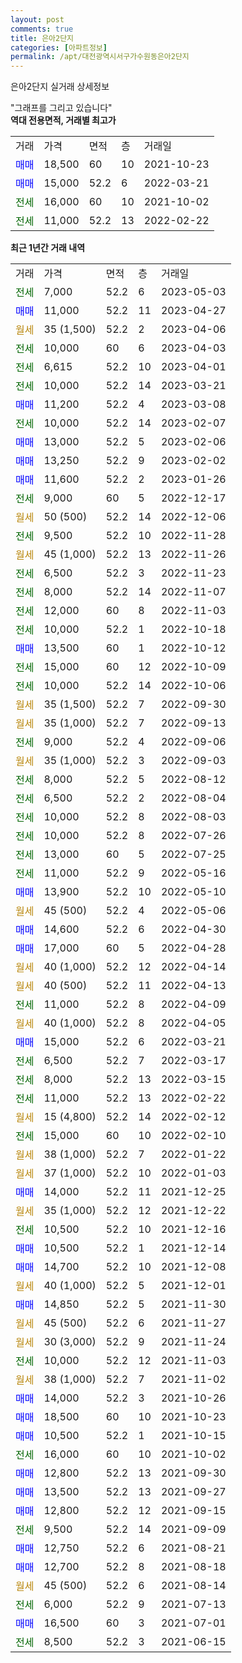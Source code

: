 ```yaml
---
layout: post
comments: true
title: 은아2단지
categories: [아파트정보]
permalink: /apt/대전광역시서구가수원동은아2단지
---
```


은아2단지 실거래 상세정보

<script type="text/javascript">
  google.charts.load('current', {'packages':['line', 'corechart']});
  google.charts.setOnLoadCallback(drawChart);

  function drawChart() {
    var data = new google.visualization.DataTable();
    data.addColumn('date', '거래일');
    data.addColumn('number', "매매");
    data.addColumn('number', "전세");
    data.addColumn('number', "전매");

    data.addRows([[new Date(Date.parse("2023-05-03")), null, 7000, null], [new Date(Date.parse("2023-04-27")), 11000, null, null], [new Date(Date.parse("2023-04-06")), null, null, null], [new Date(Date.parse("2023-04-03")), null, 10000, null], [new Date(Date.parse("2023-04-01")), null, 6615, null], [new Date(Date.parse("2023-03-21")), null, 10000, null], [new Date(Date.parse("2023-03-08")), 11200, null, null], [new Date(Date.parse("2023-02-07")), null, 10000, null], [new Date(Date.parse("2023-02-06")), 13000, null, null], [new Date(Date.parse("2023-02-02")), 13250, null, null], [new Date(Date.parse("2023-01-26")), 11600, null, null], [new Date(Date.parse("2022-12-17")), null, 9000, null], [new Date(Date.parse("2022-12-06")), null, null, null], [new Date(Date.parse("2022-11-28")), null, 9500, null], [new Date(Date.parse("2022-11-26")), null, null, null], [new Date(Date.parse("2022-11-23")), null, 6500, null], [new Date(Date.parse("2022-11-07")), null, 8000, null], [new Date(Date.parse("2022-11-03")), null, 12000, null], [new Date(Date.parse("2022-10-18")), null, 10000, null], [new Date(Date.parse("2022-10-12")), 13500, null, null], [new Date(Date.parse("2022-10-09")), null, 15000, null], [new Date(Date.parse("2022-10-06")), null, 10000, null], [new Date(Date.parse("2022-09-30")), null, null, null], [new Date(Date.parse("2022-09-13")), null, null, null], [new Date(Date.parse("2022-09-06")), null, 9000, null], [new Date(Date.parse("2022-09-03")), null, null, null], [new Date(Date.parse("2022-08-12")), null, 8000, null], [new Date(Date.parse("2022-08-04")), null, 6500, null], [new Date(Date.parse("2022-08-03")), null, 10000, null], [new Date(Date.parse("2022-07-26")), null, 10000, null], [new Date(Date.parse("2022-07-25")), null, 13000, null], [new Date(Date.parse("2022-05-16")), null, 11000, null], [new Date(Date.parse("2022-05-10")), 13900, null, null], [new Date(Date.parse("2022-05-06")), null, null, null], [new Date(Date.parse("2022-04-30")), 14600, null, null], [new Date(Date.parse("2022-04-28")), 17000, null, null], [new Date(Date.parse("2022-04-14")), null, null, null], [new Date(Date.parse("2022-04-13")), null, null, null], [new Date(Date.parse("2022-04-09")), null, 11000, null], [new Date(Date.parse("2022-04-05")), null, null, null], [new Date(Date.parse("2022-03-21")), 15000, null, null], [new Date(Date.parse("2022-03-17")), null, 6500, null], [new Date(Date.parse("2022-03-15")), null, 8000, null], [new Date(Date.parse("2022-02-22")), null, 11000, null], [new Date(Date.parse("2022-02-12")), null, null, null], [new Date(Date.parse("2022-02-10")), null, 15000, null], [new Date(Date.parse("2022-01-22")), null, null, null], [new Date(Date.parse("2022-01-03")), null, null, null], [new Date(Date.parse("2021-12-25")), 14000, null, null], [new Date(Date.parse("2021-12-22")), null, null, null], [new Date(Date.parse("2021-12-16")), null, 10500, null], [new Date(Date.parse("2021-12-14")), 10500, null, null], [new Date(Date.parse("2021-12-08")), 14700, null, null], [new Date(Date.parse("2021-12-01")), null, null, null], [new Date(Date.parse("2021-11-30")), 14850, null, null], [new Date(Date.parse("2021-11-27")), null, null, null], [new Date(Date.parse("2021-11-24")), null, null, null], [new Date(Date.parse("2021-11-03")), null, 10000, null], [new Date(Date.parse("2021-11-02")), null, null, null], [new Date(Date.parse("2021-10-26")), 14000, null, null], [new Date(Date.parse("2021-10-23")), 18500, null, null], [new Date(Date.parse("2021-10-15")), 10500, null, null], [new Date(Date.parse("2021-10-02")), null, 16000, null], [new Date(Date.parse("2021-09-30")), 12800, null, null], [new Date(Date.parse("2021-09-27")), 13500, null, null], [new Date(Date.parse("2021-09-15")), 12800, null, null], [new Date(Date.parse("2021-09-09")), null, 9500, null], [new Date(Date.parse("2021-08-21")), 12750, null, null], [new Date(Date.parse("2021-08-18")), 12700, null, null], [new Date(Date.parse("2021-08-14")), null, null, null], [new Date(Date.parse("2021-07-13")), null, 6000, null], [new Date(Date.parse("2021-07-01")), 16500, null, null], [new Date(Date.parse("2021-06-15")), null, 8500, null]]);

    var options = {
      hAxis: {
        format: 'yyyy/MM/dd'
      },    
      lineWidth: 0,
      pointsVisible: true,    
      title: '최근 1년간 유형별 실거래가 분포',
      legend: { position: 'bottom' }
    };

    var formatter = new google.visualization.NumberFormat({pattern:'###,###'} );
    formatter.format(data, 1);
    formatter.format(data, 2);
    
    setTimeout(function() {
        var chart = new google.visualization.LineChart(document.getElementById('columnchart_material'));
        chart.draw(data, (options));
        document.getElementById('loading').style.display = 'none';
    }, 200);
  }
</script>


<div id="loading" style="z-index:20; display: block; margin-left: 0px">"그래프를 그리고 있습니다"</div>
<div id="columnchart_material" style="width: 95%; margin-left: 0px; display: block"></div>
<!-- contents start -->
<b>역대 전용면적, 거래별 최고가</b>
<table class="sortable">
    <tr>
      <td>거래</td>
      <td>가격</td>
      <td>면적</td>
      <td>층</td>
      <td>거래일</td>
    </tr>
        <tr>
          <td><a style="color: blue">매매</a></td>
          <td>18,500</td>
          <td>60</td>
          <td>10</td>
          <td>2021-10-23</td>
        </tr>            <tr>
          <td><a style="color: blue">매매</a></td>
          <td>15,000</td>
          <td>52.2</td>
          <td>6</td>
          <td>2022-03-21</td>
        </tr>        
        <tr>
              <td><a style="color: darkgreen">전세</a></td>
              <td>16,000</td>
              <td>60</td>
              <td>10</td>
              <td>2021-10-02</td>
            </tr>            <tr>
              <td><a style="color: darkgreen">전세</a></td>
              <td>11,000</td>
              <td>52.2</td>
              <td>13</td>
              <td>2022-02-22</td>
            </tr>        
    
</table>

<b>최근 1년간 거래 내역</b>

<table class="sortable">
    <tr>
      <td>거래</td>
      <td>가격</td>
      <td>면적</td>
      <td>층</td>
      <td>거래일</td>
    </tr>
    <tr>
      <td><a style="color: darkgreen">전세</a></td>
      <td>7,000</td>
      <td>52.2</td>
      <td>6</td>
      <td>2023-05-03</td>
    </tr>          <tr>
      <td><a style="color: blue">매매</a></td>
      <td>11,000</td>
      <td>52.2</td>
      <td>11</td>
      <td>2023-04-27</td>
    </tr>          <tr>
      <td><a style="color: darkgoldenrod">월세</a></td>
      <td>35 (1,500)</td>
      <td>52.2</td>
      <td>2</td>
      <td>2023-04-06</td>
    </tr>          <tr>
      <td><a style="color: darkgreen">전세</a></td>
      <td>10,000</td>
      <td>60</td>
      <td>6</td>
      <td>2023-04-03</td>
    </tr>          <tr>
      <td><a style="color: darkgreen">전세</a></td>
      <td>6,615</td>
      <td>52.2</td>
      <td>10</td>
      <td>2023-04-01</td>
    </tr>          <tr>
      <td><a style="color: darkgreen">전세</a></td>
      <td>10,000</td>
      <td>52.2</td>
      <td>14</td>
      <td>2023-03-21</td>
    </tr>          <tr>
      <td><a style="color: blue">매매</a></td>
      <td>11,200</td>
      <td>52.2</td>
      <td>4</td>
      <td>2023-03-08</td>
    </tr>          <tr>
      <td><a style="color: darkgreen">전세</a></td>
      <td>10,000</td>
      <td>52.2</td>
      <td>14</td>
      <td>2023-02-07</td>
    </tr>          <tr>
      <td><a style="color: blue">매매</a></td>
      <td>13,000</td>
      <td>52.2</td>
      <td>5</td>
      <td>2023-02-06</td>
    </tr>          <tr>
      <td><a style="color: blue">매매</a></td>
      <td>13,250</td>
      <td>52.2</td>
      <td>9</td>
      <td>2023-02-02</td>
    </tr>          <tr>
      <td><a style="color: blue">매매</a></td>
      <td>11,600</td>
      <td>52.2</td>
      <td>2</td>
      <td>2023-01-26</td>
    </tr>          <tr>
      <td><a style="color: darkgreen">전세</a></td>
      <td>9,000</td>
      <td>60</td>
      <td>5</td>
      <td>2022-12-17</td>
    </tr>          <tr>
      <td><a style="color: darkgoldenrod">월세</a></td>
      <td>50 (500)</td>
      <td>52.2</td>
      <td>14</td>
      <td>2022-12-06</td>
    </tr>          <tr>
      <td><a style="color: darkgreen">전세</a></td>
      <td>9,500</td>
      <td>52.2</td>
      <td>10</td>
      <td>2022-11-28</td>
    </tr>          <tr>
      <td><a style="color: darkgoldenrod">월세</a></td>
      <td>45 (1,000)</td>
      <td>52.2</td>
      <td>13</td>
      <td>2022-11-26</td>
    </tr>          <tr>
      <td><a style="color: darkgreen">전세</a></td>
      <td>6,500</td>
      <td>52.2</td>
      <td>3</td>
      <td>2022-11-23</td>
    </tr>          <tr>
      <td><a style="color: darkgreen">전세</a></td>
      <td>8,000</td>
      <td>52.2</td>
      <td>14</td>
      <td>2022-11-07</td>
    </tr>          <tr>
      <td><a style="color: darkgreen">전세</a></td>
      <td>12,000</td>
      <td>60</td>
      <td>8</td>
      <td>2022-11-03</td>
    </tr>          <tr>
      <td><a style="color: darkgreen">전세</a></td>
      <td>10,000</td>
      <td>52.2</td>
      <td>1</td>
      <td>2022-10-18</td>
    </tr>          <tr>
      <td><a style="color: blue">매매</a></td>
      <td>13,500</td>
      <td>60</td>
      <td>1</td>
      <td>2022-10-12</td>
    </tr>          <tr>
      <td><a style="color: darkgreen">전세</a></td>
      <td>15,000</td>
      <td>60</td>
      <td>12</td>
      <td>2022-10-09</td>
    </tr>          <tr>
      <td><a style="color: darkgreen">전세</a></td>
      <td>10,000</td>
      <td>52.2</td>
      <td>14</td>
      <td>2022-10-06</td>
    </tr>          <tr>
      <td><a style="color: darkgoldenrod">월세</a></td>
      <td>35 (1,500)</td>
      <td>52.2</td>
      <td>7</td>
      <td>2022-09-30</td>
    </tr>          <tr>
      <td><a style="color: darkgoldenrod">월세</a></td>
      <td>35 (1,000)</td>
      <td>52.2</td>
      <td>7</td>
      <td>2022-09-13</td>
    </tr>          <tr>
      <td><a style="color: darkgreen">전세</a></td>
      <td>9,000</td>
      <td>52.2</td>
      <td>4</td>
      <td>2022-09-06</td>
    </tr>          <tr>
      <td><a style="color: darkgoldenrod">월세</a></td>
      <td>35 (1,000)</td>
      <td>52.2</td>
      <td>3</td>
      <td>2022-09-03</td>
    </tr>          <tr>
      <td><a style="color: darkgreen">전세</a></td>
      <td>8,000</td>
      <td>52.2</td>
      <td>5</td>
      <td>2022-08-12</td>
    </tr>          <tr>
      <td><a style="color: darkgreen">전세</a></td>
      <td>6,500</td>
      <td>52.2</td>
      <td>2</td>
      <td>2022-08-04</td>
    </tr>          <tr>
      <td><a style="color: darkgreen">전세</a></td>
      <td>10,000</td>
      <td>52.2</td>
      <td>8</td>
      <td>2022-08-03</td>
    </tr>          <tr>
      <td><a style="color: darkgreen">전세</a></td>
      <td>10,000</td>
      <td>52.2</td>
      <td>8</td>
      <td>2022-07-26</td>
    </tr>          <tr>
      <td><a style="color: darkgreen">전세</a></td>
      <td>13,000</td>
      <td>60</td>
      <td>5</td>
      <td>2022-07-25</td>
    </tr>          <tr>
      <td><a style="color: darkgreen">전세</a></td>
      <td>11,000</td>
      <td>52.2</td>
      <td>9</td>
      <td>2022-05-16</td>
    </tr>          <tr>
      <td><a style="color: blue">매매</a></td>
      <td>13,900</td>
      <td>52.2</td>
      <td>10</td>
      <td>2022-05-10</td>
    </tr>          <tr>
      <td><a style="color: darkgoldenrod">월세</a></td>
      <td>45 (500)</td>
      <td>52.2</td>
      <td>4</td>
      <td>2022-05-06</td>
    </tr>          <tr>
      <td><a style="color: blue">매매</a></td>
      <td>14,600</td>
      <td>52.2</td>
      <td>6</td>
      <td>2022-04-30</td>
    </tr>          <tr>
      <td><a style="color: blue">매매</a></td>
      <td>17,000</td>
      <td>60</td>
      <td>5</td>
      <td>2022-04-28</td>
    </tr>          <tr>
      <td><a style="color: darkgoldenrod">월세</a></td>
      <td>40 (1,000)</td>
      <td>52.2</td>
      <td>12</td>
      <td>2022-04-14</td>
    </tr>          <tr>
      <td><a style="color: darkgoldenrod">월세</a></td>
      <td>40 (500)</td>
      <td>52.2</td>
      <td>11</td>
      <td>2022-04-13</td>
    </tr>          <tr>
      <td><a style="color: darkgreen">전세</a></td>
      <td>11,000</td>
      <td>52.2</td>
      <td>8</td>
      <td>2022-04-09</td>
    </tr>          <tr>
      <td><a style="color: darkgoldenrod">월세</a></td>
      <td>40 (1,000)</td>
      <td>52.2</td>
      <td>8</td>
      <td>2022-04-05</td>
    </tr>          <tr>
      <td><a style="color: blue">매매</a></td>
      <td>15,000</td>
      <td>52.2</td>
      <td>6</td>
      <td>2022-03-21</td>
    </tr>          <tr>
      <td><a style="color: darkgreen">전세</a></td>
      <td>6,500</td>
      <td>52.2</td>
      <td>7</td>
      <td>2022-03-17</td>
    </tr>          <tr>
      <td><a style="color: darkgreen">전세</a></td>
      <td>8,000</td>
      <td>52.2</td>
      <td>13</td>
      <td>2022-03-15</td>
    </tr>          <tr>
      <td><a style="color: darkgreen">전세</a></td>
      <td>11,000</td>
      <td>52.2</td>
      <td>13</td>
      <td>2022-02-22</td>
    </tr>          <tr>
      <td><a style="color: darkgoldenrod">월세</a></td>
      <td>15 (4,800)</td>
      <td>52.2</td>
      <td>14</td>
      <td>2022-02-12</td>
    </tr>          <tr>
      <td><a style="color: darkgreen">전세</a></td>
      <td>15,000</td>
      <td>60</td>
      <td>10</td>
      <td>2022-02-10</td>
    </tr>          <tr>
      <td><a style="color: darkgoldenrod">월세</a></td>
      <td>38 (1,000)</td>
      <td>52.2</td>
      <td>7</td>
      <td>2022-01-22</td>
    </tr>          <tr>
      <td><a style="color: darkgoldenrod">월세</a></td>
      <td>37 (1,000)</td>
      <td>52.2</td>
      <td>10</td>
      <td>2022-01-03</td>
    </tr>          <tr>
      <td><a style="color: blue">매매</a></td>
      <td>14,000</td>
      <td>52.2</td>
      <td>11</td>
      <td>2021-12-25</td>
    </tr>          <tr>
      <td><a style="color: darkgoldenrod">월세</a></td>
      <td>35 (1,000)</td>
      <td>52.2</td>
      <td>12</td>
      <td>2021-12-22</td>
    </tr>          <tr>
      <td><a style="color: darkgreen">전세</a></td>
      <td>10,500</td>
      <td>52.2</td>
      <td>10</td>
      <td>2021-12-16</td>
    </tr>          <tr>
      <td><a style="color: blue">매매</a></td>
      <td>10,500</td>
      <td>52.2</td>
      <td>1</td>
      <td>2021-12-14</td>
    </tr>          <tr>
      <td><a style="color: blue">매매</a></td>
      <td>14,700</td>
      <td>52.2</td>
      <td>10</td>
      <td>2021-12-08</td>
    </tr>          <tr>
      <td><a style="color: darkgoldenrod">월세</a></td>
      <td>40 (1,000)</td>
      <td>52.2</td>
      <td>5</td>
      <td>2021-12-01</td>
    </tr>          <tr>
      <td><a style="color: blue">매매</a></td>
      <td>14,850</td>
      <td>52.2</td>
      <td>5</td>
      <td>2021-11-30</td>
    </tr>          <tr>
      <td><a style="color: darkgoldenrod">월세</a></td>
      <td>45 (500)</td>
      <td>52.2</td>
      <td>6</td>
      <td>2021-11-27</td>
    </tr>          <tr>
      <td><a style="color: darkgoldenrod">월세</a></td>
      <td>30 (3,000)</td>
      <td>52.2</td>
      <td>9</td>
      <td>2021-11-24</td>
    </tr>          <tr>
      <td><a style="color: darkgreen">전세</a></td>
      <td>10,000</td>
      <td>52.2</td>
      <td>12</td>
      <td>2021-11-03</td>
    </tr>          <tr>
      <td><a style="color: darkgoldenrod">월세</a></td>
      <td>38 (1,000)</td>
      <td>52.2</td>
      <td>7</td>
      <td>2021-11-02</td>
    </tr>          <tr>
      <td><a style="color: blue">매매</a></td>
      <td>14,000</td>
      <td>52.2</td>
      <td>3</td>
      <td>2021-10-26</td>
    </tr>          <tr>
      <td><a style="color: blue">매매</a></td>
      <td>18,500</td>
      <td>60</td>
      <td>10</td>
      <td>2021-10-23</td>
    </tr>          <tr>
      <td><a style="color: blue">매매</a></td>
      <td>10,500</td>
      <td>52.2</td>
      <td>1</td>
      <td>2021-10-15</td>
    </tr>          <tr>
      <td><a style="color: darkgreen">전세</a></td>
      <td>16,000</td>
      <td>60</td>
      <td>10</td>
      <td>2021-10-02</td>
    </tr>          <tr>
      <td><a style="color: blue">매매</a></td>
      <td>12,800</td>
      <td>52.2</td>
      <td>13</td>
      <td>2021-09-30</td>
    </tr>          <tr>
      <td><a style="color: blue">매매</a></td>
      <td>13,500</td>
      <td>52.2</td>
      <td>13</td>
      <td>2021-09-27</td>
    </tr>          <tr>
      <td><a style="color: blue">매매</a></td>
      <td>12,800</td>
      <td>52.2</td>
      <td>12</td>
      <td>2021-09-15</td>
    </tr>          <tr>
      <td><a style="color: darkgreen">전세</a></td>
      <td>9,500</td>
      <td>52.2</td>
      <td>14</td>
      <td>2021-09-09</td>
    </tr>          <tr>
      <td><a style="color: blue">매매</a></td>
      <td>12,750</td>
      <td>52.2</td>
      <td>6</td>
      <td>2021-08-21</td>
    </tr>          <tr>
      <td><a style="color: blue">매매</a></td>
      <td>12,700</td>
      <td>52.2</td>
      <td>8</td>
      <td>2021-08-18</td>
    </tr>          <tr>
      <td><a style="color: darkgoldenrod">월세</a></td>
      <td>45 (500)</td>
      <td>52.2</td>
      <td>6</td>
      <td>2021-08-14</td>
    </tr>          <tr>
      <td><a style="color: darkgreen">전세</a></td>
      <td>6,000</td>
      <td>52.2</td>
      <td>9</td>
      <td>2021-07-13</td>
    </tr>          <tr>
      <td><a style="color: blue">매매</a></td>
      <td>16,500</td>
      <td>60</td>
      <td>3</td>
      <td>2021-07-01</td>
    </tr>          <tr>
      <td><a style="color: darkgreen">전세</a></td>
      <td>8,500</td>
      <td>52.2</td>
      <td>3</td>
      <td>2021-06-15</td>
    </tr>      </table>
<!-- contents end -->    

